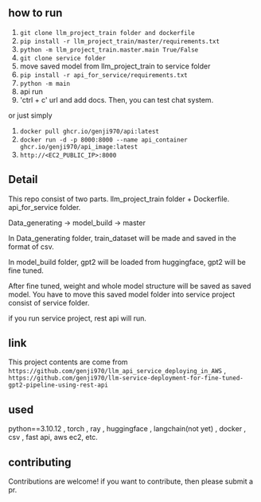 ## how to run ##

1) `git clone llm_project_train folder and dockerfile`
2) `pip install -r llm_project_train/master/requirements.txt`
3) `python -m llm_project_train.master.main True/False`
4) `git clone service folder`
5) move saved model from llm_project_train to service folder
6) `pip install -r api_for_service/requirements.txt`
7) `python -m main`
8) api run
9) 'ctrl + c' url and add docs. Then, you can test chat system.

or just simply

1) `docker pull ghcr.io/genji970/api:latest`
2) `docker run -d -p 8000:8000 --name api_container ghcr.io/genji970/api_image:latest`
3) `http://<EC2_PUBLIC_IP>:8000`

## Detail ##

This repo consist of two parts. llm_project_train folder + Dockerfile. api_for_service folder.

Data_generating -> model_build -> master

In Data_generating folder, train_dataset will be made and saved in the format of csv. 

In model_build folder, gpt2 will be loaded from huggingface, gpt2 will be fine tuned.

After fine tuned, weight and whole model structure will be saved as saved model. You have to move this saved model folder into service project consist of service folder. 

if you run service project, rest api will run.

## link ##
This project contents are come from `https://github.com/genji970/llm_api_service_deploying_in_AWS` , `https://github.com/genji970/llm-service-deployment-for-fine-tuned-gpt2-pipeline-using-rest-api`

## used ##
python==3.10.12 , torch , ray , huggingface , langchain(not yet) , docker , csv , fast api, aws ec2, etc.

## contributing ##
Contributions are welcome! if you want to contribute, then please submit a pr.

